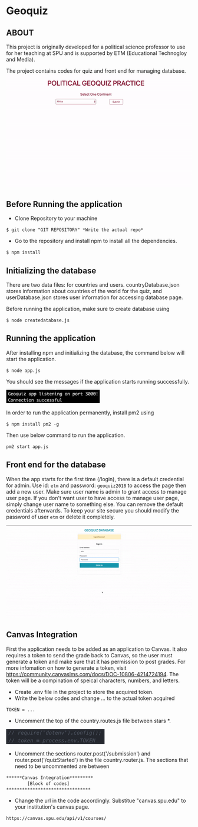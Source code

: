 # Geoquiz


## ABOUT
This project is originally developed for a political science professor to use for her teaching at SPU and is supported by ETM (Educational Technogloy and Media). 

The project contains codes for quiz and front end for managing database.
![image](/images/quiz-demo.gif)


## Before Running the application

* Clone Repository to your machine
```
$ git clone "GIT REPOSITORY" *Write the actual repo*
```
* Go to the repository and install npm to install all the dependencies.

```
$ npm install
```

## Initializing the database

There are two data files: for countries and users. 
countryDatabase.json stores information about countries of the world for the quiz, and userDatabase.json stores user information for accessing database page. 

Before running the application, make sure to create database using
```
$ node createdatabase.js
```

## Running the application

After installing npm and initializing the database, the command below will start the application.

```
$ node app.js
```
You should see the messages if the application starts running successfully.

![image](/images/nodeMessage.png)

In order to run the application permanently, install pm2 using
```
$ npm install pm2 -g 
```
Then use below command to run the application.
```
pm2 start app.js
```

## Front end for the database

When the app starts for the first time (/login), there is a default credential for admin. 
Use id: `etm` and password: `geoquiz2018` to access the page then add a new user. Make sure user name is admin to grant access to manage user page. If you don't want user to have access to manage user page, simply change user name to something else.
You can remove the default credentials afterwards. To keep your site secure you should modify the password of user `etm` or delete it completely. 

![image](/images/database-demo.gif "Database Demo")


## Canvas Integration 

First the application needs to be added as an application to Canvas. It also requires a token to send the grade back to Canvas, so the user must generate a token and make sure that it has permission to post grades. For more infomation on how to generate a token, visit https://community.canvaslms.com/docs/DOC-10806-4214724194. The token will be a compination of speical characters, numbers, and letters. 
* Create .env file in the project to store the acquired token. 
* Write the below codes and change ... to the actual token acquired
```
TOKEN = ...
```
* Uncomment the top of the country.routes.js file between stars *.

![image](/images/token.png)

* Uncomment the sections router.post('/submission') and router.post('/quizStarted') in the file country.router.js. 
  The sections that need to be uncommented are between
```
******Canvas Integration*********
        [Block of codes]
********************************
```

* Change the url in the code accordingly. Substitue "canvas.spu.edu" to your institution's canvas page. 
```
https://canvas.spu.edu/api/v1/courses/ 
```

